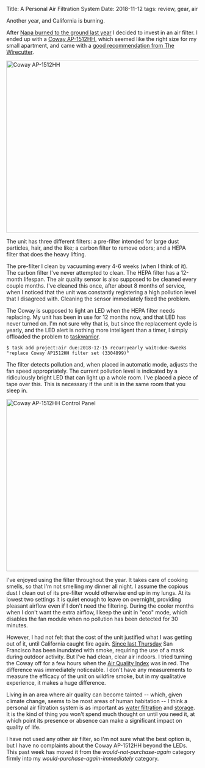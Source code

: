 Title: A Personal Air Filtration System
Date: 2018-11-12
tags: review, gear, air

Another year, and California is burning.

After [Napa burned to the ground last year](https://en.wikipedia.org/wiki/October_2017_Northern_California_wildfires#Air_pollution) I decided to invest in an air filter. I ended up with a [Coway AP-1512HH](https://www.amazon.com/Coway-AP-1512HH-Mighty-Purifier-True/dp/B01728NLRG), which seemed like the right size for my small apartment, and came with a [good recommendation from The Wirecutter](https://thewirecutter.com/reviews/best-air-purifier/).

<a href="https://www.flickr.com/photos/pigmonkey/31983440568/in/dateposted/" title="Coway AP-1512HH"><img src="https://farm5.staticflickr.com/4849/31983440568_36ce4bcd97_c.jpg" width="800" height="450" alt="Coway AP-1512HH"></a>

The unit has three different filters: a pre-filter intended for large dust particles, hair, and the like; a carbon filter to remove odors; and a HEPA filter that does the heavy lifting.

The pre-filter I clean by vacuuming every 4-6 weeks (when I think of it). The carbon filter I've never attempted to clean. The HEPA filter has a 12-month lifespan. The air quality sensor is also supposed to be cleaned every couple months. I've cleaned this once, after about 8 months of service, when I noticed that the unit was constantly registering a high pollution level that I disagreed with. Cleaning the sensor immediately fixed the problem.

The Coway is supposed to light an LED when the HEPA filter needs replacing. My unit has been in use for 12 months now, and that LED has never turned on. I'm not sure why that is, but since the replacement cycle is yearly, and the LED alert is nothing more intelligent than a timer, I simply offloaded the problem to [taskwarrior](https://taskwarrior.org/).

    $ task add project:air due:2018-12-15 recur:yearly wait:due-8weeks "replace Coway AP1512HH filter set (3304899)"

The filter detects pollution and, when placed in automatic mode, adjusts the fan speed appropriately. The current pollution level is indicated by a ridiculously bright LED that can light up a whole room. I've placed a piece of tape over this. This is necessary if the unit is in the same room that you sleep in.

<a href="https://www.flickr.com/photos/pigmonkey/45129936514/in/dateposted/" title="Coway AP-1512HH Control Panel"><img src="https://farm2.staticflickr.com/1928/45129936514_095f461324_c.jpg" width="800" height="450" alt="Coway AP-1512HH Control Panel"></a>

I've enjoyed using the filter throughout the year. It takes care of cooking smells, so that I'm not smelling my dinner all night. I assume the copious dust I clean out of its pre-filter would otherwise end up in my lungs. At its lowest two settings it is quiet enough to leave on overnight, providing pleasant airflow even if I don't need the filtering. During the cooler months when I don't want the extra airflow, I keep the unit in "eco" mode, which disables the fan module when no pollution has been detected for 30 minutes.

However, I had not felt that the cost of the unit justified what I was getting out of it, until California caught fire again. [Since last Thursday](https://en.wikipedia.org/wiki/Camp_Fire_(2018)) San Francisco has been inundated with smoke, requiring the use of a mask during outdoor activity. But I've had clean, clear air indoors. I tried turning the Coway off for a few hours when the [Air Quality Index](https://airnow.gov/index.cfm?action=aqibasics.aqi) was in red. The difference was immediately noticeable. I don't have any measurements to measure the efficacy of the unit on wildfire smoke, but in my qualitative experience, it makes a huge difference.

Living in an area where air quality can become tainted -- which, given climate change, seems to be most areas of human habitation -- I think a personal air filtration system is as important as [water filtration](/2008/10/aquarain-water-filtration-systems/) and [storage](/2017/07/waterbricks/). It is the kind of thing you won't spend much thought on until you need it, at which point its presence or absence can make a significant impact on quality of life.

I have not used any other air filter, so I'm not sure what the best option is, but I have no complaints about the Coway AP-1512HH beyond the LEDs. This past week has moved it from the *would-not-purchase-again* category firmly into my *would-purchase-again-immediately* category.
